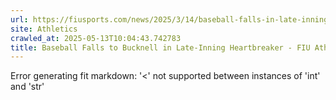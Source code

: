 ```yaml
---
url: https://fiusports.com/news/2025/3/14/baseball-falls-in-late-inning-heartbreaker.aspx
site: Athletics
crawled_at: 2025-05-13T10:04:43.742783
title: Baseball Falls to Bucknell in Late-Inning Heartbreaker - FIU Athletics
---
```


Error generating fit markdown: '<' not supported between instances of 'int' and 'str'